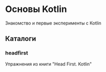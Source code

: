 # Основы Kotlin

Знакомство и первые эксперименты с Kotlin

## Каталоги

### headfirst

Упражнения из книги "Head First. Kotlin"